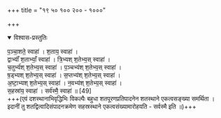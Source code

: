 +++
title = "१९ ५० १०० २०० - १०००"

+++

<details open><summary>विश्वास-प्रस्तुतिः</summary>

प॒ञ्चा॒शते॒ स्वाहा॑ । श॒ताय॒ स्वाहा॑ ।  
द्वाभ्याँ॑ श॒ताभ्याँ॒ स्वाहा॑ । त्रि॒भ्यश् श॒तेभ्य॒स् स्वाहा॑ ।  
च॒तुर्भ्य॑श् श॒तेभ्य॒स् स्वाहा॑ । प॒ञ्चभ्य॑श् श॒तेभ्य॒स् स्वाहा॑ ।  
ष॒ड्भ्यश् श॒तेभ्य॒स् स्वाहा॑ । स॒प्तभ्य॑श् श॒तेभ्य॒स् स्वाहा॑ ।  
अ॒ष्टा॒भ्यश् श॒तेभ्य॒स् स्वाहा॑ । न॒वभ्य॑श् श॒तेभ्य॒स् स्वाहा॑ ।  
स॒हस्रा॑य॒ स्वाहा॑ । सर्व॑स्मै॒ स्वाहा॑ ॥ [49]  
+++(एवं दशस्थानाभिवृद्धिभिः विकल्पैः बहुधा शतपूरणप्रतिपादनेन शतस्थाने एकत्वसङ्ख्या समर्थिता । इदानीं तु शतद्वित्वादिसंपादनक्रमेण सहस्रस्थाने एकत्वसंख्यामारोहयति - सर्वस्मै इति ॥)+++
</details>



